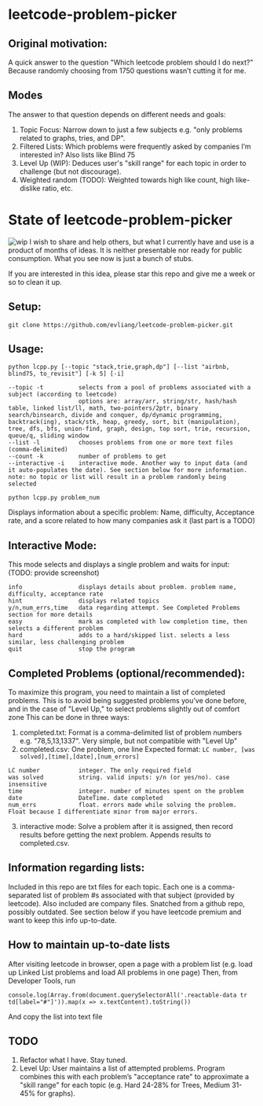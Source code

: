 # leetcode-problem-picker

## Original motivation:
A quick answer to the question "Which leetcode problem should I do next?" Because randomly choosing from 1750 questions wasn’t cutting it for me.

## Modes
The answer to that question depends on different needs and goals:
1. Topic Focus: Narrow down to just a few subjects e.g. "only problems related to graphs, tries, and DP".
2. Filtered Lists: Which problems were frequently asked by companies I’m interested in? Also lists like Blind 75
3. Level Up (WIP): Deduces user's "skill range" for each topic in order to challenge (but not discourage).
4. Weighted random (TODO): Weighted towards high like count, high like-dislike ratio, etc.

# State of leetcode-problem-picker
![wip](https://liquipedia.net/commons/images/6/63/WIP-logo.png)
I wish to share and help others, but what I currently have and use is a product of months of ideas. It is neither presentable nor ready for public consumption. What you see now is just a bunch of stubs.

If you are interested in this idea, please star this repo and give me a week or so to clean it up.

## Setup:
```git clone https://github.com/evliang/leetcode-problem-picker.git```

## Usage:
```python lcpp.py [--topic "stack,trie,graph,dp"] [--list "airbnb, blind75, to_revisit"] [-k 5] [-i]```

```
--topic -t          selects from a pool of problems associated with a subject (according to leetcode)
                    options are: array/arr, string/str, hash/hash table, linked list/ll, math, two-pointers/2ptr, binary search/binsearch, divide and conquer, dp/dynamic programming, backtrack(ing), stack/stk, heap, greedy, sort, bit (manipulation), tree, dfs, bfs, union-find, graph, design, top sort, trie, recursion, queue/q, sliding window
--list -l           chooses problems from one or more text files (comma-delimited)
--count -k          number of problems to get
--interactive -i    interactive mode. Another way to input data (and it auto-populates the date). See section below for more information.
note: no topic or list will result in a problem randomly being selected
```

```python lcpp.py problem_num```

Displays information about a specific problem: Name, difficulty, Acceptance rate, and a score related to how many companies ask it (last part is a TODO)

## Interactive Mode:
This mode selects and displays a single problem and waits for input:
(TODO: provide screenshot)

```
info                displays details about problem. problem name, difficulty, acceptance rate
hint                displays related topics
y/n,num_errs,time   data regarding attempt. See Completed Problems section for more details
easy                mark as completed with low completion time, then selects a different problem
hard                adds to a hard/skipped list. selects a less similar, less challenging problem
quit                stop the program
```

## Completed Problems (optional/recommended):
To maximize this program, you need to maintain a list of completed problems. This is to avoid being suggested problems you’ve done before, and in the case of "Level Up," to select problems slightly out of comfort zone
This can be done in three ways:
1. completed.txt: Format is a comma-delimited list of problem numbers e.g. "78,5,13,1337". Very simple, but not compatible with "Level Up"
2. completed.csv: One problem, one line
Expected format: ```LC number, [was solved],[time],[date],[num_errors]```
```
LC number           integer. The only required field
was solved          string. valid inputs: y/n (or yes/no). case insensitive
time                integer. number of minutes spent on the problem
date                DateTime. date completed
num_errs            float. errors made while solving the problem. Float because I differentiate minor from major errors.
```
3. interactive mode: Solve a problem after it is assigned, then record results before getting the next problem. Appends results to completed.csv.

## Information regarding lists:
Included in this repo are txt files for each topic. Each one is a comma-separated list of problem #s associated with that subject (provided by leetcode).
Also included are company files. Snatched from a github repo, possibly outdated. See section below if you have leetcode premium and want to keep this info up-to-date.

## How to maintain up-to-date lists
After visiting leetcode in browser, open a page with a problem list (e.g. load up Linked List problems and load All problems in one page)
Then, from Developer Tools, run

```console.log(Array.from(document.querySelectorAll('.reactable-data tr td[label="#"]')).map(x => x.textContent).toString())```

And copy the list into text file

## TODO

1. Refactor what I have. Stay tuned.
2. Level Up: User maintains a list of attempted problems. Program combines this with each problem’s "acceptance rate" to approximate a "skill range" for each topic (e.g. Hard 24-28% for Trees, Medium 31-45% for graphs).